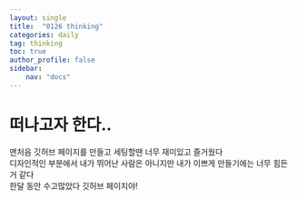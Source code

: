 ```yaml
---
layout: single
title:  "0126 thinking"
categories: daily
tag: thinking
toc: true
author_profile: false
sidebar:
    nav: "docs"
---
```

# 떠나고자 한다..
맨처음 깃허브 페이지를 만들고 세팅할땐 너무 재미있고 즐거웠다  
디자인적인 부분에서 내가 뛰어난 사람은 아니지만 내가 이쁘게 만들기에는 너무 힘든 거 같다  
한달 동안 수고많았다 깃허브 페이지야!  